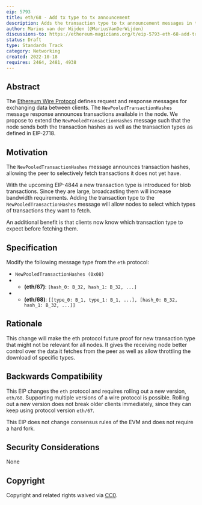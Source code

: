 ```yaml
---
eip: 5793
title: eth/68 - Add tx type to tx announcement
description: Adds the transaction type to tx announcement messages in the wire protocol
author: Marius van der Wijden (@MariusVanDerWijden)
discussions-to: https://ethereum-magicians.org/t/eip-5793-eth-68-add-transaction-type-to-tx-announcement/11364
status: Draft
type: Standards Track
category: Networking
created: 2022-10-18
requires: 2464, 2481, 4938
---
```


## Abstract

The [Ethereum Wire Protocol](https://github.com/ethereum/devp2p/tree/master/caps/eth.md) defines request and response messages for exchanging data between clients. The `NewPooledTransactionHashes` message response announces transactions available in the node. We propose to extend the `NewPooledTransactionHashes` message such that the node sends both the transaction hashes as well as the transaction types as defined in EIP-2718.

## Motivation

The `NewPooledTransactionHashes` message announces transaction hashes, allowing the peer to selectively fetch transactions it does not yet have.

With the upcoming EIP-4844 a new transaction type is introduced for blob transactions. Since they are large, broadcasting them will increase bandwidth requirements. Adding the transaction type to the `NewPooledTransactionHashes` message will allow nodes to select which types of transactions they want to fetch.

An additional benefit is that clients now know which transaction type to expect before fetching them.

## Specification

Modify the following message type from the `eth` protocol:

* `NewPooledTransactionHashes (0x08)`
* * **(eth/67)**: `[hash_0: B_32, hash_1: B_32, ...]`
* * **(eth/68)**: `[[type_0: B_1, type_1: B_1, ...], [hash_0: B_32, hash_1: B_32, ...]]`

## Rationale
This change will make the eth protocol future proof for new transaction type that might not be relevant for all nodes. It gives the receiving node better control over the data it fetches from the peer as well as allow throttling the download of specific types.

## Backwards Compatibility

This EIP changes the `eth` protocol and requires rolling out a new version, `eth/68`. Supporting multiple versions of a wire protocol is possible. Rolling out a new version does not break older clients immediately, since they can keep using protocol version `eth/67`.

This EIP does not change consensus rules of the EVM and does not require a hard fork.

## Security Considerations

None

## Copyright
Copyright and related rights waived via [CC0](https://creativecommons.org/publicdomain/zero/1.0/).


